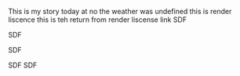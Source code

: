 This is my story
today at no the weather was undefined
    this is render liscence this is teh return from render liscense link
SDF
    
SDF
    
SDF
    
SDF
SDF